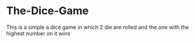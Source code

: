 # The-Dice-Game
This is a simple a dice game in which 2 die are rolled and the one with the highest number on it wins

